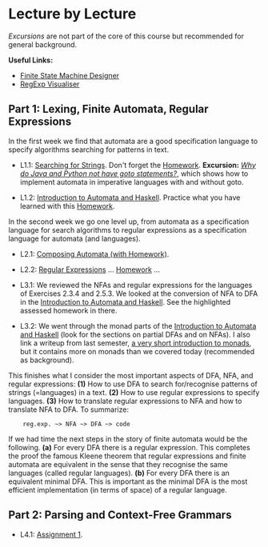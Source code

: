 # Lecture by Lecture  

*Excursions* are not part of the core of this course but recommended for general background.

**Useful Links:**
- [Finite State Machine Designer](https://www.cs.unc.edu/~otternes/comp455/fsm_designer/)  
- [RegExp Visualiser](https://www.youtube.com/watch?v=ImnZRGCwBrY)  

## Part 1: Lexing, Finite Automata, Regular Expressions

In the first week we find that automata are a good specification language to specify algorithms searching for patterns in text.

- L1.1: [Searching for Strings](https://hackmd.io/@alexhkurz/Sk555wUlu). Don't forget the [Homework](https://hackmd.io/@alexhkurz/rycnvMvgu). **Excursion:** [*Why do Java and Python not have goto statements?*](https://hackmd.io/@alexhkurz/rJ5wS-0f8), which shows how to implement automata in imperative languages with and without goto.

- L1.2: [Introduction to Automata and Haskell](https://hackmd.io/@alexhkurz/HylLKujCP). Practice what you have learned with this [Homework](homework-1.2.md).

In the second week we go one level up, from automata as a specification language for search algorithms to regular expressions as a specification language for automata (and languages).

- L2.1: [Composing Automata (with Homework)](https://hackmd.io/@alexhkurz/ryV_FU7XI).

- L2.2: [Regular Expressions](https://hackmd.io/@alexhkurz/HkoNj8mmU) ... [Homework](https://hackmd.io/@alexhkurz/S1EVYe7bO) ...  

- L3.1: We reviewed the NFAs and regular expressions for the languages of Exercises 2.3.4 and 2.5.3.  We looked at the conversion of NFA to DFA in the [Introduction to Automata and Haskell](https://hackmd.io/@alexhkurz/HylLKujCP). See the highlighted assessed homework in there.

<!--  homework from previous years at https://hackmd.io/@alexhkurz/HJ1BAFYbd -->

- L3.2: We went through the monad parts of the [Introduction to Automata and Haskell](https://hackmd.io/@alexhkurz/HylLKujCP) (look for the sections on partial DFAs and on NFAs). I also link a writeup from last semester, [a very short introduction to monads](https://hackmd.io/@alexhkurz/ByD5fgecY), but it contains more on monads than we covered today (recommended as background).

This finishes what I consider the most important aspects of DFA, NFA, and regular expressions: **(1)** How to use DFA to search for/recognise patterns of strings (=languages) in a text. **(2)** How to use regular expressions to specify languages. **(3)** How to translate regular expressions to NFA and how to translate NFA to DFA. To summarize:

        reg.exp. ~> NFA ~> DFA ~> code

If we had time the next steps in the story of finite automata would be the following. **(a)** For every DFA there is a regular expression. This completes the proof the famous Kleene theorem that regular expressions and finite automata are equivalent in the sense that they recognise the same languages (called regular languages). **(b)** For every DFA there is an equivalent minimal DFA. This is important as the minimal DFA is the most efficient implementation (in terms of space) of a regular language. 

## Part 2: Parsing and Context-Free Grammars

- L4.1: [Assignment 1](https://hackmd.io/@alexhkurz/HJ4KjezfO).

<!-- CAREFUL: BELOW IS FROM 2021 ... SUBJECT TO CHANGE
- L4.2: [Introduction to Shift-Reduce Parsing](https://hackmd.io/@alexhkurz/rk5PsF2EI) ... handwritten [notes](https://github.com/alexhkurz/compiler-construction-2021/blob/master/Sources/Notes-from-the-lecture-intro-shift-reduce.pdf) from the lecture ...
- L5.1: Introduction to [Shift/reduce and reduce/reduce conflicts](https://hackmd.io/@alexhkurz/SJx6T5R48) and the  [LALR(1) parser](https://hackmd.io/@alexhkurz/SJ4sbGyrU) generated by BNFC/Happy. 
- L5.2: Question and Answer Session.
- L6.1: To put the theory we have seen so far in context, I reviewed the [Chomsky Hierarchy](https://www.youtube.com/watch?v=224plb3bCog) and gave a prove of the undecidability of the [Halting Problem](https://www.youtube.com/watch?v=macM_MtS_w4&t=0s).  In the comments to the linked videos you find more on this topic, all highly recommended. I also enjoyed watching [Halting Problem in Python](https://www.youtube.com/watch?v=r__GZ7ubU0M). Here are my [handwritten notes](https://github.com/alexhkurz/compiler-construction-2021/blob/master/Sources/Notes-from-the-lecture-chomsky-hierarchy-halting-problem.pdf) from the lecture. In the afternoon lecture, we also looked at ["The tourist saw the astronomer with the telescope"](https://github.com/alexhkurz/compiler-construction-2021/blob/master/Sources/The_tourist_saw_the_astronomer_with_the_telescope.pdf) from the point of view of shift-reduce conflicts.
- L6.2: We talked about the rightmost column in the table summarising the [Chomsky hierarchy](https://en.wikipedia.org/wiki/Chomsky_hierarchy#The_hierarchy). Read Chapter 3.9 to 4.3 of [IPL](http://www.cse.chalmers.se/edu/year/2012/course/DAT150/lectures/plt-book.pdf). Then we returned to Assignment 1 and reviewed some examples of how to [debug a grammar](https://hackmd.io/@alexhkurz/SkXrrBuSI). 

## Part 3: Type Checking

**Stocktaking:** We have covered the first three chapters of the book [Implementing Programming Languages](http://www.cse.chalmers.se/edu/year/2012/course/DAT150/lectures/plt-book.pdf). This could be a good time to read through these chapters to consolidate what we learned. We will now turn to Chapter 4 of [IPL](http://www.cse.chalmers.se/edu/year/2012/course/DAT150/lectures/plt-book.pdf). Reasons why type checking is important:

- The copy language is not context free.
- Compile-time errors are cheaper than run-time errors.
- Information in the types can be used to produce more efficient code.
- Types can be used to disambiguate over-loaded operations.

For us there is another one, namely that type checking can be seen as "interpretation at compile time". Everything we learn about typechecking will help us to understand interpretation better.

- L7.1: Working towards Assignment 3, the [Type Checker for CPP](http://www.grammaticalframework.org/ipl-book/assignments/assignment2/assignment2.html). Main source is Chapter 4 of the book. *Homework:* Read Chapter 4.1 to 4.3 of [IPL](http://www.cse.chalmers.se/edu/year/2012/course/DAT150/lectures/plt-book.pdf). 

- L7.2: [Assignment 2](https://github.com/ChapmanCPSC/compiler-assignments/blob/master/Typechecker/). Read Chapter 4.4 to 4.6 of [IPL](http://www.cse.chalmers.se/edu/year/2012/course/DAT150/lectures/plt-book.pdf).

- L8.1: Revision for midterm.

- L8.2: Midterm in class.

- L9.1 and 9.2: Back to the typechecker. Read Chapter 4.8 of [IPL](http://www.cse.chalmers.se/edu/year/2012/course/DAT150/lectures/plt-book.pdf).

## Part 4: Interpreter

- L10.1: Interpreter and Operational Semantics. Read Chapters 5.1 and 5.2 of [IPL](http://www.cse.chalmers.se/edu/year/2012/course/DAT150/lectures/plt-book.pdf).

- L10.2: Starting [Assignment 3](https://github.com/ChapmanCPSC/compiler-assignments/blob/master/Interpreter/README.md) on the Interpreter.

- L11.1: Read Chapter 5.3 of the book.

- L11.2: Read Chapter 5.4 and 5.5 of the book. [Homework](https://hackmd.io/@alexhkurz/S1wmI_yPO).

- L12.1: Seminar announcement ... Discussion Midterm ... JVM, [IPL](http://www.cse.chalmers.se/edu/year/2012/course/DAT150/lectures/plt-book.pdf), [Slides Chapter 5](https://github.com/alexhkurz/compiler-construction-2021/blob/master/Sources/5-slides-ipl-book.pdf)

## Part 5: Code Generation

[Assignment 4](https://github.com/ChapmanCPSC/compiler-assignments/blob/master/Compiler/README.md).

- L 12.2: [Compiling C++ to WASM](https://github.com/alexhkurz/compiler-construction-2021/blob/master/lecture-12.1.md).

- L 13.1: [Compiling C++ to WASM 2](https://github.com/alexhkurz/compiler-construction-2021/blob/master/lecture-12.2.md).

- L 13.2, 14.1: Continuing with Assignment  4.

- 14.2: **Take some time to fill in the questionnaire.** Review for final. There will be three topics, parsing, typechecking, interpretation. Parsing will be similar to the midterm (but do not forget the concrete syntax trees). The question on typechecking will be based on Chapter 4.5 of [IPL](http://www.cse.chalmers.se/edu/year/2012/course/DAT150/lectures/plt-book.pdf). The question on interpretation will be based on Chapters 5.1 to 5.3. To get an idea of the type of questions, look at the [Practice Test](https://github.com/alexhkurz/compiler-construction-2021/blob/master/Sources/practice-test-3-4.pdf). I will post solutions but first try without looking at the [answers](https://github.com/alexhkurz/compiler-construction-2021/blob/master/Sources/Answers/practice-test-3-4/README.md).

- **Office Hours:** Monday 12 noon: I will answer last questions about the exam.

- **Final Exam:** Tuesday 8am until 11:59pm. I will send out a link to the exam just before 8am on Canvas and the discussion forum.

---

**Midterm:** First Thursday after Spring Break, Thursday April 1, in class. **Practice test:** [Automata](https://github.com/alexhkurz/compiler-construction-2021/blob/master/Sources/practice-test-1-dfas.pdf), [Grammar](https://github.com/alexhkurz/compiler-construction-2021/blob/master/Sources/practice-test-2.md). If you want to check your solution send it to me via email. [Solution](https://github.com/alexhkurz/compiler-construction-2021/blob/master/Sources/Notes-from-the-lecture-on-practice-midterm.pdf). See also the recordings of the Tuesday lecture. Solutions: [Midterm-Morning](https://github.com/alexhkurz/compiler-construction-2021/blob/master/Sources/Midterm-Morning-Solutions.pdf), [Midterm-Afternoon](https://github.com/alexhkurz/compiler-construction-2021/blob/master/Sources/Midterm-Afternoon-Solutions.pdf), [Shift-Reduce-Parsing](https://hackmd.io/@alexhkurz/Sys8OPQUO).

